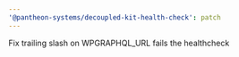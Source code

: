 ```yaml
---
'@pantheon-systems/decoupled-kit-health-check': patch
---
```


Fix trailing slash on WPGRAPHQL_URL fails the healthcheck

